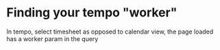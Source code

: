 # Finding your tempo "worker"

In tempo, select timesheet as opposed to calendar view, the page loaded has a
worker param in the query
